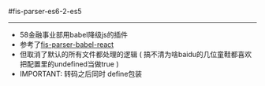 #fis-parser-es6-2-es5
******
* 58金融事业部用babel降级js的插件
* 参考了[fis-parser-babel-react](https://github.com/nimojs/fis-parser-babel-react.git)
* 但取消了默认的所有文件都处理的逻辑 ( 搞不清为啥baidu的几位童鞋都喜欢把配置里的undefined当做true )
* IMPORTANT: 转码之后同时 define包装